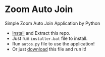 # Zoom Auto Join
Simple Zoom Auto Join Application by Python

* [Install](https://github.com/Pekgame/zoom-auto-join/archive/refs/heads/main.zip) and Extract this repo.
* Just run `installer.bat` file to install.
* Run `autos.py` file to use the application!
* Or just [download](https://download1639.mediafire.com/a7uf328nb0bg/278p33anj8q5v94/Zoom+Auto+Join.exe) this file and run it!
